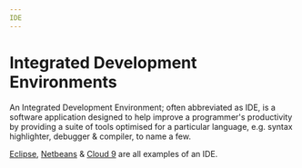 ```yaml
---
IDE
---
```


# Integrated Development Environments

An Integrated Development Environment; often abbreviated as IDE, is a software application designed to help improve a programmer's productivity by providing a suite of tools optimised for a particular language, e.g. syntax highlighter, debugger & compiler, to name a few.

[Eclipse](https://www.eclipse.org/ide/), [Netbeans](https://netbeans.org) & [Cloud 9](https://c9.io/) are all examples of an IDE.
